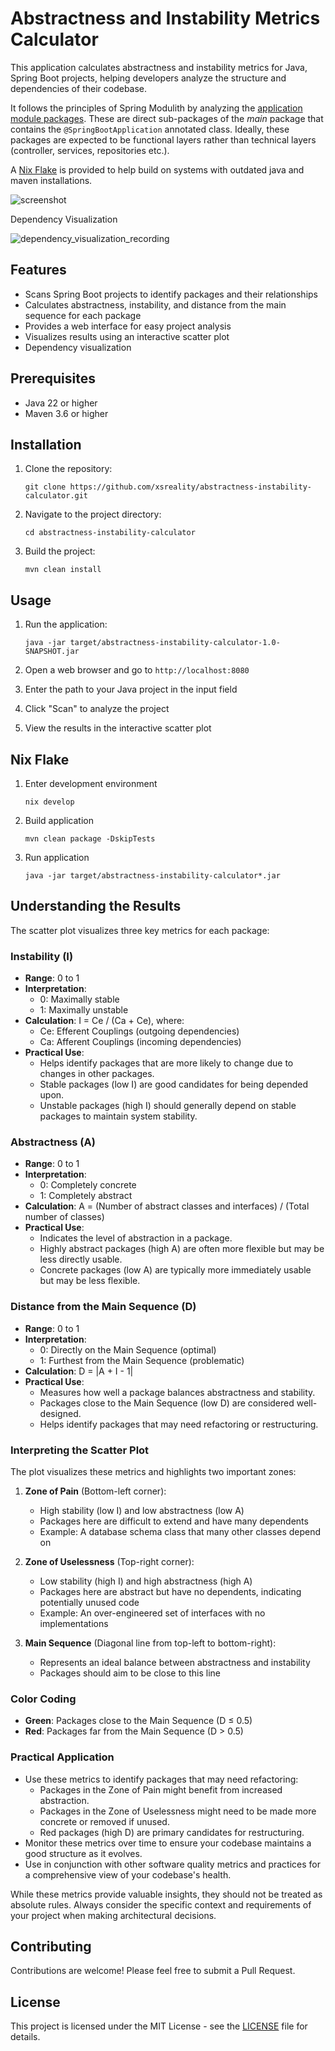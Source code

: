 # Abstractness and Instability Metrics Calculator

This application calculates abstractness and instability metrics for Java, Spring Boot projects, helping developers analyze the structure and dependencies of their codebase.

It follows the principles of Spring Modulith by analyzing the [application module packages](https://docs.spring.io/spring-modulith/reference/fundamentals.html#modules.simple). These are direct sub-packages of the _main_ package that contains the `@SpringBootApplication` annotated class. Ideally, these packages are expected to be functional layers rather than technical layers (controller, services, repositories etc.).

A [Nix Flake](#nix-flake) is provided to help build on systems with outdated java and maven installations.

![screenshot](https://github.com/user-attachments/assets/a496037d-62b2-42b5-809f-0eec2f63018a)

Dependency Visualization

![dependency_visualization_recording](https://github.com/user-attachments/assets/83ed8bae-5b0d-4b8c-a356-820e29c3ebad)

## Features

- Scans Spring Boot projects to identify packages and their relationships
- Calculates abstractness, instability, and distance from the main sequence for each package
- Provides a web interface for easy project analysis
- Visualizes results using an interactive scatter plot
- Dependency visualization

## Prerequisites

- Java 22 or higher
- Maven 3.6 or higher

## Installation

1. Clone the repository:
   ```
   git clone https://github.com/xsreality/abstractness-instability-calculator.git
   ```

2. Navigate to the project directory:
   ```
   cd abstractness-instability-calculator
   ```

3. Build the project:
   ```
   mvn clean install
   ```

## Usage

1. Run the application:
   ```
   java -jar target/abstractness-instability-calculator-1.0-SNAPSHOT.jar
   ```

2. Open a web browser and go to `http://localhost:8080`

3. Enter the path to your Java project in the input field

4. Click "Scan" to analyze the project

5. View the results in the interactive scatter plot

## Nix Flake

1. Enter development environment
   ```
   nix develop
   ```

2. Build application
   ```
   mvn clean package -DskipTests
   ```

3. Run application
   ```
   java -jar target/abstractness-instability-calculator*.jar
   ```

## Understanding the Results

The scatter plot visualizes three key metrics for each package:

### Instability (I)
- **Range**: 0 to 1
- **Interpretation**: 
  - 0: Maximally stable
  - 1: Maximally unstable
- **Calculation**: I = Ce / (Ca + Ce), where:
  - Ce: Efferent Couplings (outgoing dependencies)
  - Ca: Afferent Couplings (incoming dependencies)
- **Practical Use**: 
  - Helps identify packages that are more likely to change due to changes in other packages.
  - Stable packages (low I) are good candidates for being depended upon.
  - Unstable packages (high I) should generally depend on stable packages to maintain system stability.

### Abstractness (A)
- **Range**: 0 to 1
- **Interpretation**:
  - 0: Completely concrete
  - 1: Completely abstract
- **Calculation**: A = (Number of abstract classes and interfaces) / (Total number of classes)
- **Practical Use**:
  - Indicates the level of abstraction in a package.
  - Highly abstract packages (high A) are often more flexible but may be less directly usable.
  - Concrete packages (low A) are typically more immediately usable but may be less flexible.

### Distance from the Main Sequence (D)
- **Range**: 0 to 1
- **Interpretation**:
  - 0: Directly on the Main Sequence (optimal)
  - 1: Furthest from the Main Sequence (problematic)
- **Calculation**: D = |A + I - 1|
- **Practical Use**:
  - Measures how well a package balances abstractness and stability.
  - Packages close to the Main Sequence (low D) are considered well-designed.
  - Helps identify packages that may need refactoring or restructuring.

### Interpreting the Scatter Plot

The plot visualizes these metrics and highlights two important zones:

1. **Zone of Pain** (Bottom-left corner):
   - High stability (low I) and low abstractness (low A)
   - Packages here are difficult to extend and have many dependents
   - Example: A database schema class that many other classes depend on

2. **Zone of Uselessness** (Top-right corner):
   - Low stability (high I) and high abstractness (high A)
   - Packages here are abstract but have no dependents, indicating potentially unused code
   - Example: An over-engineered set of interfaces with no implementations

3. **Main Sequence** (Diagonal line from top-left to bottom-right):
   - Represents an ideal balance between abstractness and instability
   - Packages should aim to be close to this line

### Color Coding
- **Green**: Packages close to the Main Sequence (D ≤ 0.5)
- **Red**: Packages far from the Main Sequence (D > 0.5)

### Practical Application
- Use these metrics to identify packages that may need refactoring:
  - Packages in the Zone of Pain might benefit from increased abstraction.
  - Packages in the Zone of Uselessness might need to be made more concrete or removed if unused.
  - Red packages (high D) are primary candidates for restructuring.
- Monitor these metrics over time to ensure your codebase maintains a good structure as it evolves.
- Use in conjunction with other software quality metrics and practices for a comprehensive view of your codebase's health.

While these metrics provide valuable insights, they should not be treated as absolute rules. Always consider the specific context and requirements of your project when making architectural decisions.

## Contributing

Contributions are welcome! Please feel free to submit a Pull Request.

## License

This project is licensed under the MIT License - see the [LICENSE](LICENSE) file for details.

